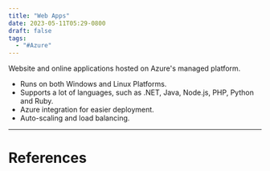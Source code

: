 ```yaml
---
title: "Web Apps"
date: 2023-05-11T05:29-0800
draft: false
tags: 
  - "#Azure"
---
```


Website and online applications hosted on Azure's managed platform.

- Runs on both Windows and Linux Platforms.
- Supports a lot of languages, such as .NET, Java, Node.js, PHP, Python and Ruby.
- Azure integration for easier deployment.
- Auto-scaling and load balancing.

---
# References

